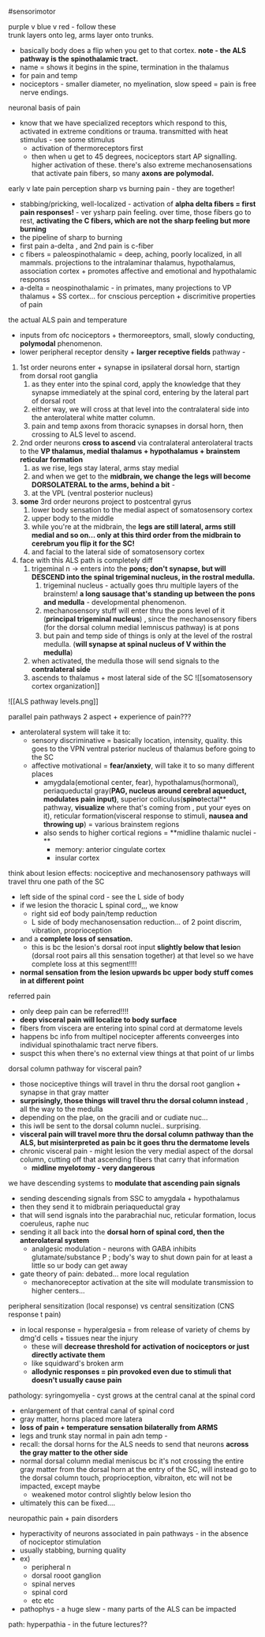 #sensorimotor 

purple v blue v red - follow these  
trunk layers onto leg, arms layer onto trunks. 
- basically body does a flip when you get to that cortex. 
**note - the ALS pathway is the spinothalamic tract.** 
- name = shows it begins in the spine, termination in the thalamus 
- for pain and temp
- nociceptors - smaller diameter, no myelination, slow speed = pain is free nerve endings. 

neuronal basis of pain 
- know that we have specialized receptors which respond to this, activated in extreme conditions or trauma. transmitted with heat stimulus - see some stimulus
	- activation of thermoreceptors first 
	- then when u get to 45 degrees, nociceptors start AP signalling. higher activation of these. 
there's also extreme mechanosensations that activate pain fibers, so many **axons are polymodal.**

early v late pain perception 
sharp vs burning pain - they are together! 
- stabbing/pricking, well-localized - activation of **alpha delta fibers = first pain responses!** - ver ysharp pain feeling. over time, those fibers go to rest, **activating the C fibers, which are not the sharp feeling but more burning**
- the pipeline of sharp to burning 
- first pain a-delta , and 2nd pain is c-fiber
- c fibers = paleospinothalamic = deep, aching, poorly localized, in all mammals. projections to the intralaminar thalamus, hypothalamus, association cortex + promotes affective and emotional and hypothalamic responss
- a-delta = neospinothalamic - in primates, many projections to VP thalamus + SS cortex... for cnscious perception + discrimitive properties of pain 


the actual ALS pain and temperature
- inputs from ofc nociceptors + thermoreeptors, small, slowly conducting, **polymodal** phenomenon. 
- lower peripheral receptor density + **larger receptive fields**
pathway - 
1. 1st order neurons enter + synapse in ipsilateral dorsal horn, startign from dorsal root ganglia 
	1. as they enter into the spinal cord, apply the knowledge that they synapse immediately at the spinal cord, entering by the lateral part of dorsal root 
	2. either way, we will cross at that level into the contralateral side into the anterolateral white matter column. 
	3. pain and temp axons from thoracic synapses in dorsal horn, then crossing to ALS level to ascend. 
2. 2nd order neurons **cross to ascend** via contralateral anterolateral tracts to the **VP thalamus, medial thalamus + hypothalamus + brainstem reticular formation**
	1. as we rise, legs stay lateral, arms stay medial 
	2. and when we get to the **midbrain, we change the legs will become DORSOLATERAL to the arms, behind a bit** - 
	3. at the VPL (ventral posterior nucleus)
3. **some** 3rd order neurons project to postcentral gyrus 
	1. lower body sensation to the medial aspect of somatosensory cortex 
	2. upper body to the middle 
	3. while you're at the midbrain, the **legs are still lateral, arms still medial and so on... only at this third order from the midbrain to cerebrum you flip it for the SC!**
	4. and facial to the lateral side of somatosensory cortex
4. face with this ALS path is completely diff
	1. trigeminal n -> enters into the **pons; don't synapse, but will DESCEND into the spinal trigeminal nucleus, in the rostral medulla.**
		1. trigeminal nucleus - actually goes thru multiple layers of the brainstem! **a long sausage that's standing up between the pons and medulla** - developmental phenomenon. 
		2. mechanosensory stuff will enter thru the pons level of it (**principal trigeminal nucleus**) , since the mechanosensory fibers (for the dorsal column medial lemniscus pathway) is at pons 
		3. but pain and temp side of things is only at the level of the rostral medulla. (**will synapse at spinal nucleus of V within the medulla**)
	2. when activated, the medulla those will send signals to the **contralateral side**
	3. ascends to thalamus + most lateral side of the SC 
![[somatosensory cortex organization]]

![[ALS pathway levels.png]]

parallel pain pathways
2 aspect + experience of pain???
- anterolateral system will take it to:
	- sensory discriminative = basically location, intensity, quality. this goes to the VPN ventral psterior nucleus of thalamus before going to the SC 
	- affective motivational = **fear/anxiety**, will take it to so many different places
		- amygdala(emotional center, fear), hypothalamus(hormonal), periaqueductal gray(**PAG, nucleus around cerebral aqueduct, modulates pain input)**, superior colliculus(**spino**tectal** pathway, **visualize** where that's coming from , put your eyes on it), reticular formation(visceral response to stimuli, **nausea and throwing up**) = various brainstem regions 
		- also sends to higher cortical regions = **midline thalamic nuclei - **
			- memory: anterior cingulate cortex
			- insular cortex 

think about lesion effects:
nociceptive and mechanosensory pathways will travel thru one path of the SC 
- left side of the spinal cord - see the L side of body 
- if we lesion the thoracic L spinal cord,,, we know
	- right sid eof body pain/temp reduction 
	- L side of body mechanosensation reduction... of 2 point discrim, vibration, proprioception 
- and a **complete loss of sensation.**
	- this is bc the lesion's dorsal root input **slightly below that lesio**n (dorsal root pairs all this sensation together) at that level so we have complete loss at this segment!!!!
- **normal sensation from the lesion upwards bc upper body stuff comes in at different point**

referred pain 
- only deep pain can be referred!!!!
- **deep visceral pain will localize to body surface**
- fibers from viscera are entering into spinal cord at dermatome levels 
- happens bc info from multipel nocicepter afferents conveerges into individual spinothalamic tract nerve fibers. 
- suspct this when there's no external view things at that point of ur limbs

dorsal column pathway for visceral pain? 
- those nociceptive things will travel in thru the dorsal root ganglion + synapse in that gray matter
- **surprisingly, those things will travel thru the dorsal column instead** , all the way to the medulla
- depending on the plae, on the gracili and or cudiate nuc... 
- this iwll be sent to the dorsal column nuclei.. surprising. 
- **visceral pain will travel more thru the dorsal column pathway than the ALS, but misinterpreted as pain bc it goes thru the dermatome levels**
- chronic visceral pain - might lesion the very medial aspect of the dorsal column, cutting off that ascending fibers that carry that information 
	- **midline myelotomy - very dangerous**

we have descending systems to **modulate that ascending pain signals**
- sending descending signals from SSC to amygdala + hypothalamus
- then they send it to midbrain periaqueductal gray 
- that will send isgnals into the parabrachial nuc, reticular formation, locus coeruleus, raphe nuc 
- sending it all back into the **dorsal horn of spinal cord, then the anterolateral system**
	- analgesic modulation - neurons with GABA inhibits glutamate/substance P ; body's way to shut down pain for at least a little so ur body can get away 
- gate theory of pain: debated... more local regulation 
	- mechanoreceptor activation at the site will modulate transmission to higher centers... 

peripheral sensitization (local response) vs central sensitization (CNS response t pain)
- in local response = hyperalgesia = from release of variety of chems by dmg'd cells + tissues near the injury 
	- these will **decrease threshold for activation of nociceptors or just directly activate them**
	- like squidward's broken arm 
	- **allodynic responses = pin provoked even due to stimuli that doesn't usually cause pain** 

pathology: 
syringomyelia - cyst grows at the central canal at the spinal cord 
- enlargement of that central canal of spinal cord
- gray matter, horns placed more latera
- **loss of pain + temperature sensation bilaterally from ARMS**
- legs and trunk stay normal in pain adn temp - 
- recall: the dorsal horns for the ALS needs to send that neurons **across the gray matter to the other side**
- normal dorsal column medial meniscus bc it's not crossing the entire gray matter from the dorsal horn at the entry of the SC, will instead go to the dorsal column 
	touch, proprioception, vibraiton, etc will not be impacted, except maybe
	- weakened motor control slightly below lesion tho 
- ultimately this can be fixed....

neuropathic pain + pain disorders
- hyperactivity of neurons associated in pain pathways - in the absence of nociceptor stimulation 
- usually stabbing, burning quality 
- ex) 
	- peripheral n 
	- dorsal rooot ganglion
	- spinal nerves
	- spinal cord
	- etc etc 
- pathophys - a huge slew - many parts of the ALS can be impacted

path: hyperpathia - in the future lectures?? 


